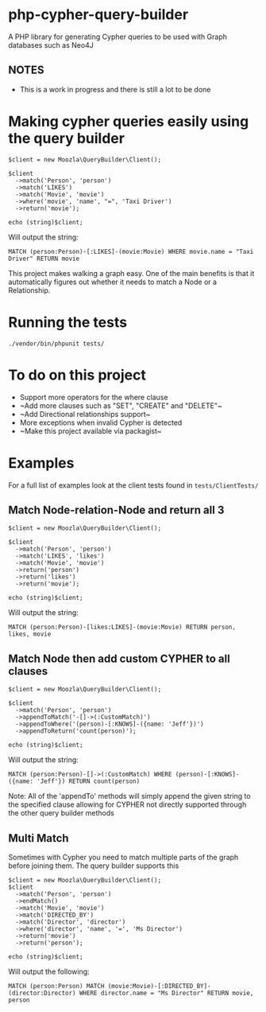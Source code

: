 # php-cypher-query-builder
A PHP library for generating Cypher queries to be used with Graph databases such as Neo4J

## NOTES
* This is a work in progress and there is still a lot to be done

# Making cypher queries easily using the query builder

```
$client = new Moozla\QueryBuilder\Client();

$client
  ->match('Person', 'person')
  ->match('LIKES')
  ->match('Movie', 'movie')
  ->where('movie', 'name', "=", 'Taxi Driver')
  ->return('movie');

echo (string)$client;
```

Will output the string:

`MATCH (person:Person)-[:LIKES]-(movie:Movie) WHERE movie.name = "Taxi Driver" RETURN movie`

This project makes walking a graph easy. One of the main benefits is that it automatically figures out whether it needs to match a Node or a Relationship.

# Running the tests
`./vendor/bin/phpunit tests/`

# To do on this project
* Support more operators for the where clause
* ~Add more clauses such as "SET", "CREATE" and "DELETE"~
* ~Add Directional relationships support~
* More exceptions when invalid Cypher is detected
* ~Make this project available via packagist~

# Examples

For a full list of examples look at the client tests found in `tests/ClientTests/`

## Match Node-relation-Node and return all 3

```
$client = new Moozla\QueryBuilder\Client();

$client
  ->match('Person', 'person')
  ->match('LIKES', 'likes')
  ->match('Movie', 'movie')
  ->return('person')
  ->return('likes')
  ->return('movie');

echo (string)$client;
```

Will output the string:

`MATCH (person:Person)-[likes:LIKES]-(movie:Movie) RETURN person, likes, movie`

## Match Node then add custom CYPHER to all clauses

```
$client = new Moozla\QueryBuilder\Client();

$client
  ->match('Person', 'person')
  ->appendToMatch('-[]->(:CustomMatch)')
  ->appendToWhere('(person)-[:KNOWS]-({name: 'Jeff'})')
  ->appendToReturn('count(person)');

echo (string)$client;
```
Will output the string:

`MATCH (person:Person)-[]->(:CustomMatch) WHERE (person)-[:KNOWS]-({name: 'Jeff'}) RETURN count(person)`

Note: All of the 'appendTo' methods will simply append the given string to the specified clause allowing for CYPHER not directly supported through the other query builder methods

## Multi Match

Sometimes with Cypher you need to match multiple parts of the graph before joining them. The query builder supports this

```
$client = new Moozla\QueryBuilder\Client();
$client
  ->match('Person', 'person')
  ->endMatch()
  ->match('Movie', 'movie')
  ->match('DIRECTED_BY')
  ->match('Director', 'director')
  ->where('director', 'name', '=', 'Ms Director')
  ->return('movie')
  ->return('person');
      
echo (string)$client;
```

Will output the following:

`MATCH (person:Person) MATCH (movie:Movie)-[:DIRECTED_BY]-(director:Director) WHERE director.name = "Ms Director" RETURN movie, person`
